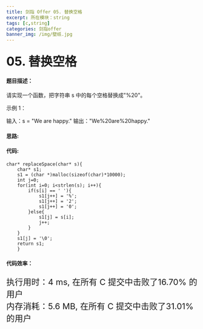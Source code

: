 ```yaml
---
title: 剑指 Offer 05. 替换空格
excerpt: 所在模块：string
tags: [c,string]
categories: 剑指offer
banner_img: /img/壁纸.jpg
---
```


### <font size=6px>05. 替换空格</font>

#### 题目描述：

请实现一个函数，把字符串 s 中的每个空格替换成"%20"。

 

示例 1：

输入：s = "We are happy."
输出："We%20are%20happy."

#### 思路:

#### 代码:

```golang
char* replaceSpace(char* s){
    char* s1;
    s1 = (char *)malloc(sizeof(char)*10000);
    int j=0;
    for(int i=0; i<strlen(s); i++){
        if(s[i] == ' '){
            s1[j++] = '%';
            s1[j++] = '2';
            s1[j++] = '0';
        }else{
            s1[j] = s[i];
            j++;
        }
    }
    s1[j] = '\0';
    return s1;
    }
```

#### 代码效率：

<p class="note note-primary"; style="font-size:22px">
   执行用时：4 ms, 在所有 C 提交中击败了16.70% 的用户<br>
   内存消耗：5.6 MB, 在所有 C 提交中击败了31.01% 的用户
</p>